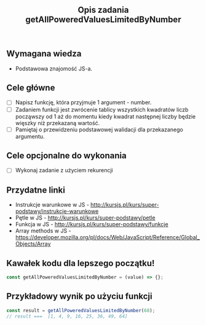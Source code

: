 <h2 align="center">Opis zadania getAllPoweredValuesLimitedByNumber</h2>

<br>

## Wymagana wiedza

- Podstawowa znajomość JS-a.

## Cele główne

- [ ] Napisz funkcję, która przyjmuje 1 argument - number.
- [ ] Zadaniem funkcji jest zwrócenie tablicy wszystkich kwadratów liczb począwszy od 1 aż do momentu kiedy kwadrat następnej liczby będzie więszky niż przekazaną wartość.
- [ ] Pamiętaj o przewidzeniu podstawowej walidacji dla przekazanego argumentu.

## Cele opcjonalne do wykonania

- [ ] Wykonaj zadanie z użyciem rekurencji

## Przydatne linki

- Instrukcje warunkowe w JS - http://kursjs.pl/kurs/super-podstawy/instrukcje-warunkowe
- Pętle w JS - http://kursjs.pl/kurs/super-podstawy/petle
- Funkcja w JS - http://kursjs.pl/kurs/super-podstawy/funkcje
- Array methods w JS - https://developer.mozilla.org/pl/docs/Web/JavaScript/Reference/Global_Objects/Array

## Kawałek kodu dla lepszego początku!

```javascript
const getAllPoweredValuesLimitedByNumber = (value) => {};
```

## Przykładowy wynik po użyciu funkcji

```javascript
const result = getAllPoweredValuesLimitedByNumber(68);
// result ===  [1, 4, 9, 16, 25, 36, 49, 64]
```
